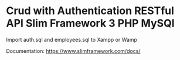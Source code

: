 # Crud with Authentication RESTful API Slim Framework 3 PHP MySQl

Import auth.sql and employees.sql to Xampp or Wamp

Documentation: https://www.slimframework.com/docs/


